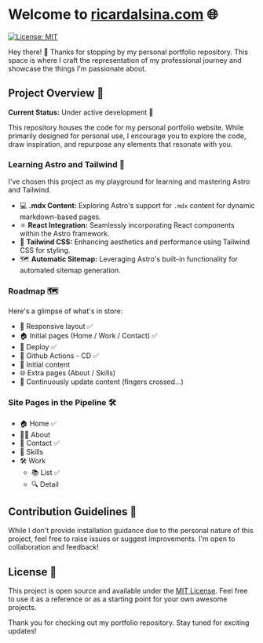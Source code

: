 # Welcome to [ricardalsina.com](https://ricardalsina.com) 🌐

[![License: MIT](https://img.shields.io/badge/License-MIT-blue.svg)](https://opensource.org/licenses/MIT)

Hey there! 👋 Thanks for stopping by my personal portfolio repository. This
space is where I craft the representation of my professional journey and
showcase the things I'm passionate about.

## Project Overview 🚀

**Current Status:** Under active development 🚧

This repository houses the code for my personal portfolio website. While
primarily designed for personal use, I encourage you to explore the code, draw
inspiration, and repurpose any elements that resonate with you.

### Learning Astro and Tailwind 🌱

I've chosen this project as my playground for learning and mastering Astro and
Tailwind.

- 💻 **.mdx Content:** Exploring Astro's support for `.mdx` content for dynamic
  markdown-based pages.
- ⚛️ **React Integration:** Seamlessly incorporating React components within the
  Astro framework.
- 🎨 **Tailwind CSS:** Enhancing aesthetics and performance using Tailwind CSS
  for styling.
- 🗺️ **Automatic Sitemap:** Leveraging Astro's built-in functionality for
  automated sitemap generation.

### Roadmap 🗺️

Here's a glimpse of what's in store:

- 📱 Responsive layout ✅
- 🏠 Initial pages (Home / Work / Contact) ✅
- 🚀 Deploy ✅
- 🤖 Github Actions - CD ✅
- 📝 Initial content
- 🌐 Extra pages (About / Skills)
- 🔄 Continuously update content (fingers crossed...)

### Site Pages in the Pipeline 🛠️

- 🏠 Home ✅
- 🧑‍💼 About
- 📧 Contact ✅
- 💼 Skills
- 🛠️ Work
  - 📚 List ✅
  - 🔍 Detail

## Contribution Guidelines 🤝

While I don't provide installation guidance due to the personal nature of this
project, feel free to raise issues or suggest improvements. I'm open to
collaboration and feedback!

## License 📜

This project is open source and available under the [MIT License](LICENSE). Feel
free to use it as a reference or as a starting point for your own awesome
projects.

Thank you for checking out my portfolio repository. Stay tuned for exciting
updates!
